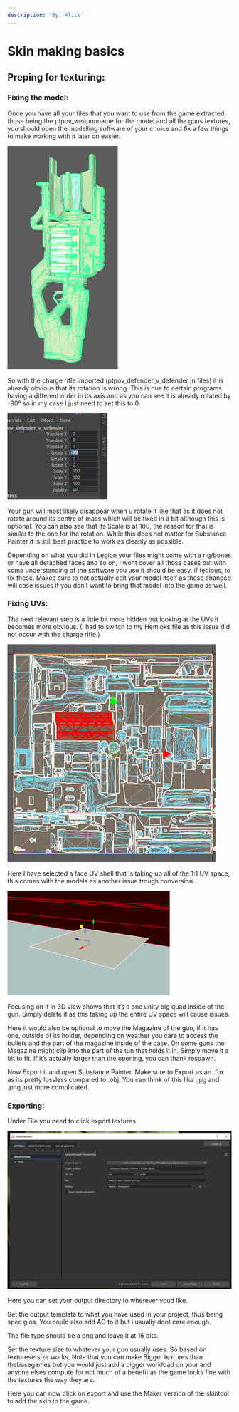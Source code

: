 ```yaml
---
description: 'By: Alice'
---
```


# Skin making basics

## Preping for texturing:

### Fixing the model:

Once you have all your files that you want to use from the game extracted, those being the ptpov\_weaponname for the model and all the guns textures, you should open the modelling software of your choice and fix a few things to make working with it later on easier.

![](<../../.gitbook/assets/grafik (2) (1) (1) (1).png>)

So with the charge rifle imported (ptpov\_defender\_v\_defender in files) it is already obvious that its rotation is wrong. This is due to certain programs having a different order in its axis and as you can see it is already rotated by -90° so in my case I just need to set this to 0.

![](<../../.gitbook/assets/grafik (20) (1) (1).png>)

Your gun will most likely disappear when u rotate it like that as it does not rotate around its centre of mass which will be fixed in a bit although this is optional. You can also see that its Scale is at 100, the reason for that is similar to the one for the rotation. While this does not matter for Substance Painter it is still best practice to work as cleanly as possible.

Depending on what you did in Legion your files might come with a rig/bones or have all detached faces and so on, I wont cover all those cases but with some understanding of the software you use it should be easy, if tedious, to fix these. Makee sure to not actually edit your model itself as these changed will case issues if you don’t want to bring that model into the game as well.

### Fixing UVs:

The next relevant step is a little bit more hidden but looking at the UVs it becomes more obvious. (I had to switch to my Hemloks file as this issue did not occur with the charge rifle.)

![](<../../.gitbook/assets/grafik (13) (1) (1).png>)

Here I have selected a face UV shell that is taking up all of the 1:1 UV space, this comes with the models as another issue trough conversion.

![](<../../.gitbook/assets/grafik (6) (1) (1) (1).png>)

Focusing on it in 3D view shows that it’s a one unity big quad inside of the gun. Simply delete it as this taking up the entire UV space will cause issues.

Here it would also be optional to move the Magazine of the gun, if it has one, outside of its holder, depending on weather you care to access the bullets and the part of the magazine inside of the case. On some guns the Magazine might clip into the part of the tun that holds it in. Simply move it a bit to fit. If it’s actually larger than the opening, you can thank respawn.

Now Export it and open Substance Painter. Make sure to Export as an .fbx as its pretty lossless compared to .obj. You can think of this like .jpg and .png just more complicated.

### Exporting:

Under File you need to click export textures.

![](<../../.gitbook/assets/grafik (3) (1) (1).png>)

Here you can set your output directory to wherever youd like.&#x20;

Set the output template to what you have used in your project, thus being spec glos. You could also add AO to it but i usually dont care enough.

The file type should be a png and leave it at 16 bits.&#x20;

Set the texture size to whatever your gun usually uses. So based on texturesetsize works. Note that you can make Bigger textures than thebasegames but you would just add a bigger workload on your and anyone elses compute for not much of a benefit as the game looks fine with the textures the way they are.&#x20;

Here you can now click on export and use the Maker version of the skintool to add the skin to the game.
